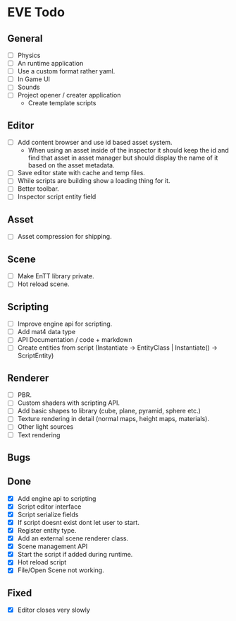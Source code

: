 # EVE Todo

## General
- [ ] Physics
- [ ] An runtime application
- [ ] Use a custom format rather yaml.
- [ ] In Game UI
- [ ] Sounds
- [ ] Project opener / creater application
    - Create template scripts

## Editor
- [ ] Add content browser and use id based asset system.
    - When using an asset inside of the inspector it should keep the id and find that asset in asset manager
    but should display the name of it based on the asset metadata.
- [ ] Save editor state with cache and temp files.
- [ ] While scripts are building show a loading thing for it.
- [ ] Better toolbar.
- [ ] Inspector script entity field

## Asset
- [ ] Asset compression for shipping.

## Scene
- [ ] Make EnTT library private.
- [ ] Hot reload scene.

## Scripting
- [ ] Improve engine api for scripting.
- [ ] Add mat4 data type
- [ ] API Documentation / code + markdown
- [ ] Create entities from script (Instantiate<EntityClass> -> EntityClass | Instantiate() -> ScriptEntity)

## Renderer
- [ ] PBR.
- [ ] Custom shaders with scripting API.
- [ ] Add basic shapes to library (cube, plane, pyramid, sphere etc.)
- [ ] Texture rendering in detail (normal maps, height maps, materials).
- [ ] Other light sources
- [ ] Text rendering

## Bugs

## Done
- [x] Add engine api to scripting
- [x] Script editor interface
- [x] Script serialize fields
- [x] If script doesnt exist dont let user to start.
- [x] Register entity type.
- [x] Add an external scene renderer class.
- [x] Scene management API
- [x] Start the script if added during runtime.
- [x] Hot reload script
- [x] File/Open Scene not working.

## Fixed
- [x] Editor closes very slowly
